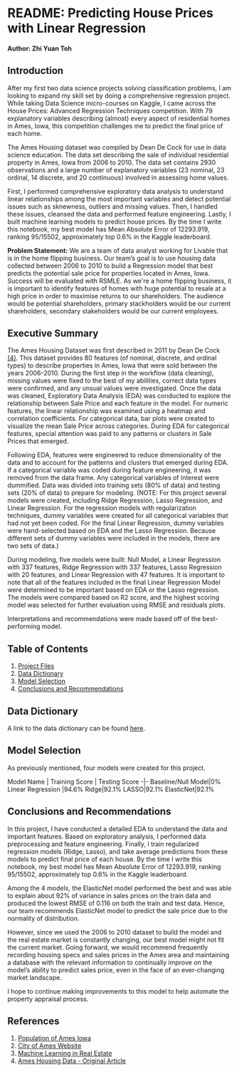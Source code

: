 # README: Predicting House Prices with Linear Regression
#### Author: Zhi Yuan Toh

## Introduction
After my first two data science projects solving classification problems, I am looking to expand my skill set by doing a comprehensive regression project. While taking Data Science micro-courses on Kaggle, I came across the House Prices: Advanced Regression Techniques competition. With 79 explanatory variables describing (almost) every aspect of residential homes in Ames, Iowa, this competition challenges me to predict the final price of each home.

The Ames Housing dataset was compiled by Dean De Cock for use in data science education. The data set describing the sale of individual residential property in Ames, Iowa from 2006 to 2010. The data set contains 2930 observations and a large number of explanatory variables (23 nominal, 23 ordinal, 14 discrete, and 20 continuous) involved in assessing home values.

First, I performed comprehensive exploratory data analysis to understand linear relationships among the most important variables and detect potential issues such as sknewness, outliers and missing values. Then, I handled these issues, cleansed the data and performed feature engineering. Lastly, I built machine learning models to predict house prices. By the time I write this notebook, my best model has Mean Absolute Error of 12293.919, ranking 95/15502, approximately top 0.6% in the Kaggle leaderboard.

**Problem Statement:** We are a team of data analyst working for Livable that is in the home flipping business. Our team’s goal is to use housing data collected between 2006 to 2010 to build a Regression model that best predicts the potential sale price for properties located in Ames, Iowa. Success will be evaluated with RSMLE. As we're a home flipping business, it is important to identify features of homes with huge potential to resale at a high price in order to maximise returns to our shareholders. The audience would be potential shareholders, primary stackholders would be our current shareholders, secondary stakeholders would be our current employees.

## Executive Summary
The Ames Housing Dataset was first described in 2011 by Dean De Cock [(4)](http://jse.amstat.org/v19n3/decock.pdf). This dataset provides 80 features (of nominal, discrete, and ordinal types) to describe properties in Ames, Iowa that were sold between the years 2006-2010. During the first step in the workflow (data cleaning), missing values were fixed to the best of my abilities, correct data types were confirmed, and any unsual values were investigated. Once the data was cleaned, Exploratory Data Analysis (EDA) was conducted to explore the relationship between Sale Price and each feature in the model. For numeric features, the linear relationship was examined using a heatmap and correlation coefficients. For categorical data, bar plots were created to visualize the mean Sale Price across categories. During EDA for categorical features, special attention was paid to any patterns or clusters in Sale Prices that emerged. 

Following EDA, features were engineered to reduce dimensionality of the data and to account for the patterns and clusters that emerged during EDA. If a categorical variable was coded during feature engineering, it was removed from the data frame. Any categorical variables of interest were dummified. Data was divided into training sets (80% of data) and testing sets (20% of data) to prepare for modeling. (NOTE: For this project several models were created, including Ridge Regression, Lasso Regression, and Linear Regression. For the regression models with regularization techniques, dummy variables were created for all categorical variables that had not yet been coded. For the final Linear Regression, dummy variables were hand-selected based on EDA and the Lasso Regression. Because different sets of dummy variables were included in the models, there are two sets of data.)

During modeling, five models were built: Null Model, a Linear Regression with 337 features, Ridge Regression with 337 features, Lasso Regression with 20 features, and Linear Regression with 47 features. It is important to note that all of the features included in the final Linear Regression Model were determined to be important based on EDA or the Lasso regression. The models were compared based on R2 score, and the highest scoring model was selected for further evaluation using RMSE and residuals plots. 

Interpretations and recommendations were made based off of the best-performing model. 

## Table of Contents
1. [Project Files](#./datasets)
2. [Data Dictionary](#Data-Dictionary)
2. [Model Selection](#Model-Selection)
3. [Conclusions and Recommendations](#Conclusions-and-Recommendations)

## Data Dictionary
A link to the data dictionary can be found [here](https://www.kaggle.com/zhiyuantoh/dataset). 

## Model Selection
As previously mentioned, four models were created for this project. 

Model Name | Training Score | Testing Score
-|-
Baseline/Null Model|0%
Linear Regression |94.6%
Ridge|92.1%
LASSO|92.1%
ElasticNet|92.1%

## Conclusions and Recommendations

In this project, I have conducted a detailed EDA to understand the data and important features. Based on exploratory analysis, I performed data preprocessing and feature engineering. Finally, I train regularized regression models (Ridge, Lasso), and take average predictions from these models to predict final price of each house. By the time I write this notebook, my best model has Mean Absolute Error of 12293.919, ranking 95/15502, approximately top 0.6% in the Kaggle leaderboard.

Among the 4 models, the ElasticNet model performed the best and was able to explain about 92% of variance in sales prices on the train data and produced the lowest RMSE of 0.116 on both the train and test data. Hence, our team recommends ElasticNet model to predict the sale price due to the normality of distribution.

However, since we used the 2006 to 2010 dataset to build the model and the real estate market is constantly changing, our best model might not fit the current market. Going forward, we would recommend frequently recording housing specs and sales prices in the Ames area and maintaining a database with the relevant information to continually improve on the model’s ability to predict sales price, even in the face of an ever-changing market landscape.

I hope to continue making improvements to this model to help automate the property appraisal process.

## References
1. [Population of Ames Iowa](https://datausa.io/profile/geo/ames-ia/)
2. [City of Ames Website](https://www.cityofames.org/about-ames/about-ames)
3. [Machine Learning in Real Estate](https://unionstreetmedia.com/the-rise-of-machine-learning-in-real-estate/#:~:text=Personalized%20Marketing%20Automation%20%E2%80%93%20machine%20learning,neighborhood%20and%20property%20is%20best)
4. [Ames Housing Data - Original Article](http://jse.amstat.org/v19n3/decock.pdf)

